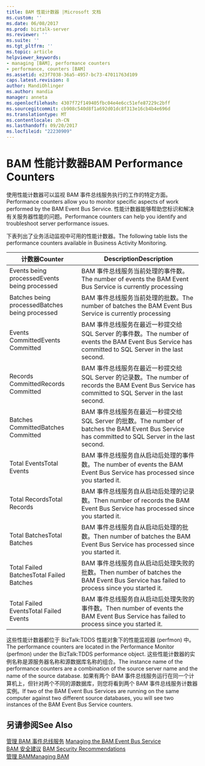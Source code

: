 ```yaml
---
title: BAM 性能计数器 |Microsoft 文档
ms.custom: ''
ms.date: 06/08/2017
ms.prod: biztalk-server
ms.reviewer: ''
ms.suite: ''
ms.tgt_pltfrm: ''
ms.topic: article
helpviewer_keywords:
- managing [BAM], performance counters
- performance, counters [BAM]
ms.assetid: e23f7038-36a5-4957-bc73-47011763d109
caps.latest.revision: 8
author: MandiOhlinger
ms.author: mandia
manager: anneta
ms.openlocfilehash: 4307f72f149405fbc04e4e6cc51efe87229c2bff
ms.sourcegitcommit: cb908c540d8f1a692d01dc8f313e16cb4b4e696d
ms.translationtype: MT
ms.contentlocale: zh-CN
ms.lasthandoff: 09/20/2017
ms.locfileid: "22230909"
---
```

# <a name="bam-performance-counters"></a><span data-ttu-id="785bb-102">BAM 性能计数器</span><span class="sxs-lookup"><span data-stu-id="785bb-102">BAM Performance Counters</span></span>
<span data-ttu-id="785bb-103">使用性能计数器可以监视 BAM 事件总线服务执行的工作的特定方面。</span><span class="sxs-lookup"><span data-stu-id="785bb-103">Performance counters allow you to monitor specific aspects of work performed by the BAM Event Bus Service.</span></span> <span data-ttu-id="785bb-104">性能计数器能够帮助您标识和解决有关服务器性能的问题。</span><span class="sxs-lookup"><span data-stu-id="785bb-104">Performance counters can help you identify and troubleshoot server performance issues.</span></span>  
  
 <span data-ttu-id="785bb-105">下表列出了业务活动监视中可用的性能计数器。</span><span class="sxs-lookup"><span data-stu-id="785bb-105">The following table lists the performance counters available in Business Activity Monitoring.</span></span>  
  
|<span data-ttu-id="785bb-106">计数器</span><span class="sxs-lookup"><span data-stu-id="785bb-106">Counter</span></span>|<span data-ttu-id="785bb-107">Description</span><span class="sxs-lookup"><span data-stu-id="785bb-107">Description</span></span>|  
|-------------|-----------------|  
|<span data-ttu-id="785bb-108">Events being processed</span><span class="sxs-lookup"><span data-stu-id="785bb-108">Events being processed</span></span>|<span data-ttu-id="785bb-109">BAM 事件总线服务当前处理的事件数。</span><span class="sxs-lookup"><span data-stu-id="785bb-109">The number of events the BAM Event Bus Service is currently processing</span></span>|  
|<span data-ttu-id="785bb-110">Batches being processed</span><span class="sxs-lookup"><span data-stu-id="785bb-110">Batches being processed</span></span>|<span data-ttu-id="785bb-111">BAM 事件总线服务当前处理的批数。</span><span class="sxs-lookup"><span data-stu-id="785bb-111">The number of batches the BAM Event Bus Service is currently processing</span></span>|  
|<span data-ttu-id="785bb-112">Events Committed</span><span class="sxs-lookup"><span data-stu-id="785bb-112">Events Committed</span></span>|<span data-ttu-id="785bb-113">BAM 事件总线服务在最近一秒提交给 SQL Server 的事件数。</span><span class="sxs-lookup"><span data-stu-id="785bb-113">The number of events the BAM Event Bus Service has committed to SQL Server in the last second.</span></span>|  
|<span data-ttu-id="785bb-114">Records Committed</span><span class="sxs-lookup"><span data-stu-id="785bb-114">Records Committed</span></span>|<span data-ttu-id="785bb-115">BAM 事件总线服务在最近一秒提交给 SQL Server 的记录数。</span><span class="sxs-lookup"><span data-stu-id="785bb-115">The number of records the BAM Event Bus Service has committed to SQL Server in the last second.</span></span>|  
|<span data-ttu-id="785bb-116">Batches Committed</span><span class="sxs-lookup"><span data-stu-id="785bb-116">Batches Committed</span></span>|<span data-ttu-id="785bb-117">BAM 事件总线服务在最近一秒提交给 SQL Server 的批数。</span><span class="sxs-lookup"><span data-stu-id="785bb-117">The number of batches the BAM Event Bus Service has committed to SQL Server in the last second.</span></span>|  
|<span data-ttu-id="785bb-118">Total Events</span><span class="sxs-lookup"><span data-stu-id="785bb-118">Total Events</span></span>|<span data-ttu-id="785bb-119">BAM 事件总线服务自从启动后处理的事件数。</span><span class="sxs-lookup"><span data-stu-id="785bb-119">The number of events the BAM Event Bus Service has processed since you started it.</span></span>|  
|<span data-ttu-id="785bb-120">Total Records</span><span class="sxs-lookup"><span data-stu-id="785bb-120">Total Records</span></span>|<span data-ttu-id="785bb-121">BAM 事件总线服务自从启动后处理的记录数。</span><span class="sxs-lookup"><span data-stu-id="785bb-121">Then number of records the BAM Event Bus Service has processed since you started it.</span></span>|  
|<span data-ttu-id="785bb-122">Total Batches</span><span class="sxs-lookup"><span data-stu-id="785bb-122">Total Batches</span></span>|<span data-ttu-id="785bb-123">BAM 事件总线服务自从启动后处理的批数。</span><span class="sxs-lookup"><span data-stu-id="785bb-123">Then number of batches the BAM Event Bus Service has processed since you started it.</span></span>|  
|<span data-ttu-id="785bb-124">Total Failed Batches</span><span class="sxs-lookup"><span data-stu-id="785bb-124">Total Failed Batches</span></span>|<span data-ttu-id="785bb-125">BAM 事件总线服务自从启动后处理失败的批数。</span><span class="sxs-lookup"><span data-stu-id="785bb-125">Then number of batches the BAM Event Bus Service has failed to process since you started it.</span></span>|  
|<span data-ttu-id="785bb-126">Total Failed Events</span><span class="sxs-lookup"><span data-stu-id="785bb-126">Total Failed Events</span></span>|<span data-ttu-id="785bb-127">BAM 事件总线服务自从启动后处理失败的事件数。</span><span class="sxs-lookup"><span data-stu-id="785bb-127">Then number of events the BAM Event Bus Service has failed to process since you started it.</span></span>|  
  
 <span data-ttu-id="785bb-128">这些性能计数器都位于 BizTalk:TDDS 性能对象下的性能监视器 (perfmon) 中。</span><span class="sxs-lookup"><span data-stu-id="785bb-128">The performance counters are located in the Performance Monitor (perfmon) under the BizTalk:TDDS performance object.</span></span> <span data-ttu-id="785bb-129">这些性能计数器的实例名称是源服务器名称和源数据库名称的组合。</span><span class="sxs-lookup"><span data-stu-id="785bb-129">The instance name of the performance counters are a combination of the source server name and the name of the source database.</span></span> <span data-ttu-id="785bb-130">如果有两个 BAM 事件总线服务运行在同一个计算机上，但针对两个不同的源数据库，则您将看到两个 BAM 事件总线服务计数器实例。</span><span class="sxs-lookup"><span data-stu-id="785bb-130">If two of the BAM Event Bus Services are running on the same computer against two different source databases, you will see two instances of the BAM Event Bus Service counters.</span></span>  
  
## <a name="see-also"></a><span data-ttu-id="785bb-131">另请参阅</span><span class="sxs-lookup"><span data-stu-id="785bb-131">See Also</span></span>  
 <span data-ttu-id="785bb-132">[管理 BAM 事件总线服务](../core/managing-the-bam-event-bus-service.md) </span><span class="sxs-lookup"><span data-stu-id="785bb-132">[Managing the BAM Event Bus Service](../core/managing-the-bam-event-bus-service.md) </span></span>  
 <span data-ttu-id="785bb-133">[BAM 安全建议](../core/bam-security-recommendations.md) </span><span class="sxs-lookup"><span data-stu-id="785bb-133">[BAM Security Recommendations](../core/bam-security-recommendations.md) </span></span>  
 [<span data-ttu-id="785bb-134">管理 BAM</span><span class="sxs-lookup"><span data-stu-id="785bb-134">Managing BAM</span></span>](../core/managing-bam.md)